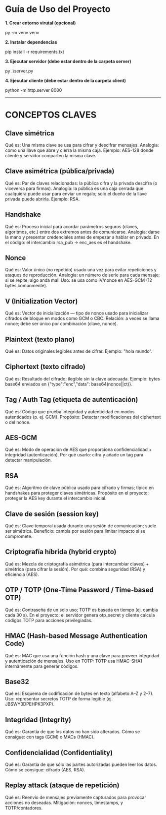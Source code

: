 # Guía de Uso del Proyecto


**1. Crear entorno virutal (opcional)**

py -m venv venv

**2. Instalar dependencias**

pip install -r requirements.txt

**3. Ejecutar servidor (debe estar dentro de la carpeta server)**

py .\server.py

**4. Ejecutar cliente (debe estar dentro de la carpeta client)**

python -m http.server 8000

_________________________

# CONCEPTOS CLAVES 

## Clave simétrica

Qué es: Una misma clave se usa para cifrar y descifrar mensajes.
Analogía: como una llave que abre y cierra la misma caja.
Ejemplo: AES-128 donde cliente y servidor comparten la misma clave.

## Clave asimétrica (pública/privada)

Qué es: Par de claves relacionadas: la pública cifra y la privada descifra (o viceversa para firmas).
Analogía: la pública es una caja cerrada que cualquiera puede usar para enviar un regalo; solo el dueño de la llave privada puede abrirla.
Ejemplo: RSA.

## Handshake

Qué es: Proceso inicial para acordar parámetros seguros (claves, algoritmos, etc.) entre dos extremos antes de comunicarse.
Analogía: darse la mano y presentar credenciales antes de empezar a hablar en privado.
En el código: el intercambio rsa_pub → enc_aes es el handshake.

## Nonce

Qué es: Valor único (no repetido) usado una vez para evitar repeticiones y ataques de reproducción.
Analogía: un número de serie para cada mensaje; si se repite, algo anda mal.
Uso: se usa como IV/nonce en AES-GCM (12 bytes comúnmente).

## V (Initialization Vector)

Qué es: Vector de inicialización — tipo de nonce usado para inicializar cifrados de bloque en modos como GCM o CBC.
Relación: a veces se llama nonce; debe ser único por combinación (clave, nonce).

## Plaintext (texto plano)

Qué es: Datos originales legibles antes de cifrar.
Ejemplo: "hola mundo".

## Ciphertext (texto cifrado)

Qué es: Resultado del cifrado; ilegible sin la clave adecuada.
Ejemplo: bytes base64 enviados en {"type":"enc","data": base64(nonce||ct)}.

## Tag / Auth Tag (etiqueta de autenticación)

Qué es: Código que prueba integridad y autenticidad en modos autenticados (p. ej. GCM).
Propósito: Detectar modificaciones del ciphertext o del nonce.

## AES-GCM

Qué es: Modo de operación de AES que proporciona confidencialidad + integridad (autenticación).
Por qué usarlo: cifra y añade un tag para detectar manipulación.

## RSA

Qué es: Algoritmo de clave pública usado para cifrado y firmas; típico en handshakes para proteger claves simétricas.
Propósito en el proyecto: proteger la AES key durante el intercambio inicial.

## Clave de sesión (session key)

Qué es: Clave temporal usada durante una sesión de comunicación; suele ser simétrica.
Beneficio: cambia por sesión para limitar impacto si se compromete.

## Criptografía híbrida (hybrid crypto)

Qué es: Mezcla de criptografía asimétrica (para intercambiar claves) + simétrica (para cifrar la sesión).
Por qué: combina seguridad (RSA) y eficiencia (AES).

## OTP / TOTP (One-Time Password / Time-based OTP)

Qué es: Contraseña de un solo uso; TOTP es basada en tiempo (ej. cambia cada 30 s).
En el proyecto: el servidor genera otp_secret y cliente calcula códigos TOTP para acciones privilegiadas.

## HMAC (Hash-based Message Authentication Code)

Qué es: MAC que usa una función hash y una clave para proveer integridad y autenticación de mensajes.
Uso en TOTP: TOTP usa HMAC-SHA1 internamente para generar códigos.

## Base32

Qué es: Esquema de codificación de bytes en texto (alfabeto A–Z y 2–7).
Uso: representar secretos TOTP de forma legible (ej. JBSWY3DPEHPK3PXP).

## Integridad (Integrity)

Qué es: Garantía de que los datos no han sido alterados.
Cómo se consigue: con tags (GCM) o MACs (HMAC).

## Confidencialidad (Confidentiality)

Qué es: Garantía de que sólo las partes autorizadas pueden leer los datos.
Cómo se consigue: cifrado (AES, RSA).

## Replay attack (ataque de repetición)

Qué es: Reenvío de mensajes previamente capturados para provocar acciones no deseadas.
Mitigación: nonces, timestamps, y TOTP/contadores.
